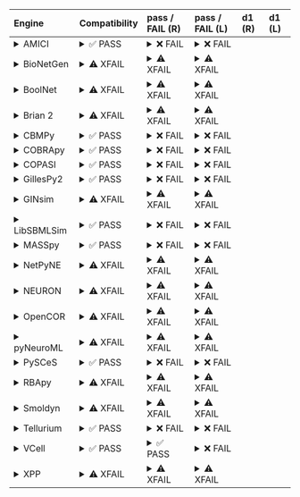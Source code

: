 | Engine                                                                                                                                     | Compatibility                                                                                                                                                                                                                                                                                                    | pass / FAIL (R)                                                                                                                                                                                                                                                                                                                                                                                                                                                                                                                                                                                                                                                                                                                                                                                                                 | pass / FAIL (L)                                                                                                                                                                                                                                                                                                                                                                                                                                                                                                                 | d1 (R)   | d1 (L)   |
|:-------------------------------------------------------------------------------------------------------------------------------------------|:-----------------------------------------------------------------------------------------------------------------------------------------------------------------------------------------------------------------------------------------------------------------------------------------------------------------|:--------------------------------------------------------------------------------------------------------------------------------------------------------------------------------------------------------------------------------------------------------------------------------------------------------------------------------------------------------------------------------------------------------------------------------------------------------------------------------------------------------------------------------------------------------------------------------------------------------------------------------------------------------------------------------------------------------------------------------------------------------------------------------------------------------------------------------|:--------------------------------------------------------------------------------------------------------------------------------------------------------------------------------------------------------------------------------------------------------------------------------------------------------------------------------------------------------------------------------------------------------------------------------------------------------------------------------------------------------------------------------|:---------|:---------|
| <details><summary>AMICI</summary>https://docs.biosimulators.org/Biosimulators_AMICI/<br></details>                                         | <details><summary>&#9989; PASS</summary>The filenames '01186-sbml-l3v2.xml' and '01186-sbml-l3v2-sedml.xml' suggest the input files are ['SBML', 'SED-ML'] which is compatible with amici.<br><br>['SBML', 'SED-ML'] are compatible with amici.</details>                                                        | <details><summary>&#10060; FAIL</summary><a href="https://api.biosimulations.org/runs/673c7a98b678b3883bb8af85">view</a><br><a href="https://api.biosimulations.org/results/673c7a98b678b3883bb8af85/download">download</a><br><a href="https://api.biosimulations.org/logs/673c7a98b678b3883bb8af85?includeOutput=true">logs</a><br><br>ERROR MESSAGE:<br>The COMBINE/OMEX did not execute successfully:<br><br>  The SED document did not execute successfully:<br>  <br>    SteadyStateSimulation `simulation_1` is not supported.<br>      - Simulation simulation_1 of type `SteadyStateSimulation` is not supported. Simulation must be an instance of one of the following:<br>          - UniformTimeCourseSimulation<br><br>ERROR TYPE:<br>CombineArchiveExecutionError</details>                                      | <details><summary>&#10060; FAIL</summary>ERROR MESSAGE:<br>The COMBINE/OMEX did not execute successfully:<br><br>  The SED document did not execute successfully:<br>  <br>    SteadyStateSimulation `simulation_1` is not supported.<br>      - Simulation simulation_1 of type `SteadyStateSimulation` is not supported. Simulation must be an instance of one of the following:<br>          - UniformTimeCourseSimulation<br><br>ERROR TYPE:<br>CombineArchiveExecutionError</details>                                      |          |          |
| <details><summary>BioNetGen</summary>https://docs.biosimulators.org/Biosimulators_BioNetGen/<br></details>                                 | <details><summary>&#9888; XFAIL</summary>EXPECTED FAIL<br><br>The filenames '01186-sbml-l3v2.xml' and '01186-sbml-l3v2-sedml.xml' suggest the input files are ['SBML', 'SED-ML'] which is not compatible with bionetgen.<br><br>['BNGL', 'SED-ML'] are compatible with bionetgen.</details>                      | <details><summary>&#9888; XFAIL</summary>EXPECTED FAIL<br><br><a href="https://api.biosimulations.org/runs/673c7a9c5a60072d20f751c7">view</a><br><a href="https://api.biosimulations.org/results/673c7a9c5a60072d20f751c7/download">download</a><br><a href="https://api.biosimulations.org/logs/673c7a9c5a60072d20f751c7?includeOutput=true">logs</a><br><br>ERROR MESSAGE:<br>The COMBINE/OMEX did not execute successfully:<br><br>  The SED document did not execute successfully:<br>  <br>    Language for model `model_1` is not supported.<br>      - Model language `urn:sedml:language:sbml` is not supported. Models must be in BNGL format (e.g., `sed:model/@language` must match `^urn:sedml:language:bngl(\.$)` such as `urn:sedml:language:bngl`).<br><br>ERROR TYPE:<br>CombineArchiveExecutionError</details> | <details><summary>&#9888; XFAIL</summary>EXPECTED FAIL<br><br>ERROR MESSAGE:<br>The COMBINE/OMEX did not execute successfully:<br><br>  The SED document did not execute successfully:<br>  <br>    Language for model `model_1` is not supported.<br>      - Model language `urn:sedml:language:sbml` is not supported. Models must be in BNGL format (e.g., `sed:model/@language` must match `^urn:sedml:language:bngl(\.$)` such as `urn:sedml:language:bngl`).<br><br>ERROR TYPE:<br>CombineArchiveExecutionError</details> |          |          |
| <details><summary>BoolNet</summary>https://docs.biosimulators.org/Biosimulators_BoolNet/<br></details>                                     | <details><summary>&#9888; XFAIL</summary>EXPECTED FAIL<br><br>The filenames '01186-sbml-l3v2.xml' and '01186-sbml-l3v2-sedml.xml' suggest the input files are ['SBML', 'SED-ML'] which is not compatible with boolnet.<br><br>['SBML-qual', 'SED-ML'] are compatible with boolnet.</details>                     | <details><summary>&#9888; XFAIL</summary>EXPECTED FAIL<br><br><a href="https://api.biosimulations.org/runs/673c7a9db678b3883bb8afaf">view</a><br><a href="https://api.biosimulations.org/results/673c7a9db678b3883bb8afaf/download">download</a><br><a href="https://api.biosimulations.org/logs/673c7a9db678b3883bb8afaf?includeOutput=true">logs</a><br><br>ERROR MESSAGE:<br>The COMBINE/OMEX did not execute successfully:<br><br>  The SED document did not execute successfully:<br>  <br>    SteadyStateSimulation `simulation_1` is not supported.<br>      - Simulation simulation_1 of type `SteadyStateSimulation` is not supported. Simulation must be an instance of one of the following:<br>          - UniformTimeCourseSimulation<br><br>ERROR TYPE:<br>CombineArchiveExecutionError</details>                 | <details><summary>&#9888; XFAIL</summary>EXPECTED FAIL<br><br>ERROR MESSAGE:<br>The COMBINE/OMEX did not execute successfully:<br><br>  The SED document did not execute successfully:<br>  <br>    SteadyStateSimulation `simulation_1` is not supported.<br>      - Simulation simulation_1 of type `SteadyStateSimulation` is not supported. Simulation must be an instance of one of the following:<br>          - UniformTimeCourseSimulation<br><br>ERROR TYPE:<br>CombineArchiveExecutionError</details>                 |          |          |
| <details><summary>Brian 2</summary>https://docs.biosimulators.org/Biosimulators_pyNeuroML/<br></details>                                   | <details><summary>&#9888; XFAIL</summary>EXPECTED FAIL<br><br>The filenames '01186-sbml-l3v2.xml' and '01186-sbml-l3v2-sedml.xml' suggest the input files are ['SBML', 'SED-ML'] which is not compatible with brian2.<br><br>['NeuroML', 'SED-ML', 'LEMS', 'SED-ML'] are compatible with brian2.</details>       | <details><summary>&#9888; XFAIL</summary>EXPECTED FAIL<br><br><a href="https://api.biosimulations.org/runs/673c7a9a5a60072d20f751c0">view</a><br><a href="https://api.biosimulations.org/results/673c7a9a5a60072d20f751c0/download">download</a><br><a href="https://api.biosimulations.org/logs/673c7a9a5a60072d20f751c0?includeOutput=true">logs</a><br><br>ERROR MESSAGE:<br>No module named 'libsbml'<br><br>ERROR TYPE:<br>ModuleNotFoundError</details>                                                                                                                                                                                                                                                                                                                                                                   | <details><summary>&#9888; XFAIL</summary>EXPECTED FAIL<br><br>ERROR MESSAGE:<br>No module named 'libsbml'<br><br>ERROR TYPE:<br>ModuleNotFoundError</details>                                                                                                                                                                                                                                                                                                                                                                   |          |          |
| <details><summary>CBMPy</summary>https://docs.biosimulators.org/Biosimulators_CBMPy/<br></details>                                         | <details><summary>&#9989; PASS</summary>The filenames '01186-sbml-l3v2.xml' and '01186-sbml-l3v2-sedml.xml' suggest the input files are ['SBML', 'SED-ML'] which is compatible with cbmpy.<br><br>['SBML', 'SED-ML'] are compatible with cbmpy.</details>                                                        | <details><summary>&#10060; FAIL</summary><a href="https://api.biosimulations.org/runs/673c7a9f0d09353e8f1256ec">view</a><br><a href="https://api.biosimulations.org/results/673c7a9f0d09353e8f1256ec/download">download</a><br><a href="https://api.biosimulations.org/logs/673c7a9f0d09353e8f1256ec?includeOutput=true">logs</a><br><br>ERROR MESSAGE:<br>The COMBINE/OMEX did not execute successfully:<br><br>  The SED document did not execute successfully:<br>  <br>    'MLStripper' object has no attribute 'unescape'<br><br>ERROR TYPE:<br>CombineArchiveExecutionError</details>                                                                                                                                                                                                                                     | <details><summary>&#10060; FAIL</summary>ERROR MESSAGE:<br>The COMBINE/OMEX did not execute successfully:<br><br>  The SED document did not execute successfully:<br>  <br>    'MLStripper' object has no attribute 'unescape'<br><br>ERROR TYPE:<br>CombineArchiveExecutionError</details>                                                                                                                                                                                                                                     |          |          |
| <details><summary>COBRApy</summary>https://docs.biosimulators.org/Biosimulators_COBRApy/<br>Only allows steady state simulations</details> | <details><summary>&#9989; PASS</summary>The filenames '01186-sbml-l3v2.xml' and '01186-sbml-l3v2-sedml.xml' suggest the input files are ['SBML', 'SED-ML'] which is compatible with cobrapy.<br><br>['SBML', 'SED-ML'] are compatible with cobrapy.</details>                                                    | <details><summary>&#10060; FAIL</summary><a href="https://api.biosimulations.org/runs/673c7aa10d09353e8f125700">view</a><br><a href="https://api.biosimulations.org/results/673c7aa10d09353e8f125700/download">download</a><br><a href="https://api.biosimulations.org/logs/673c7aa10d09353e8f125700?includeOutput=true">logs</a><br><br>ERROR MESSAGE:<br>The COMBINE/OMEX did not execute successfully:<br><br>  The SED document did not execute successfully:<br>  <br>    Something went wrong reading the SBML model. Most likely the SBML model is not valid. Please check that your model is valid using the `cobra.io.sbml.validate_sbml_model` function or via the online validator at http://sbml.org/validator .<br>    	`(model, errors) = validate_sbml_model(filename)`<br>    If the model is valid and cannot be read please open an issue at https://github.com/opencobra/cobrapy/issues .<br><br>ERROR TYPE:<br>CombineArchiveExecutionError</details>                                                                                                                                                                                                                                                                                                                                                                                                                                                                                                                                                                                                                                                                                                                                                                                                                                 | <details><summary>&#10060; FAIL</summary>ERROR MESSAGE:<br>The COMBINE/OMEX did not execute successfully:<br><br>  The SED document did not execute successfully:<br>  <br>    Something went wrong reading the SBML model. Most likely the SBML model is not valid. Please check that your model is valid using the `cobra.io.sbml.validate_sbml_model` function or via the online validator at http://sbml.org/validator .<br>    	`(model, errors) = validate_sbml_model(filename)`<br>    If the model is valid and cannot be read please open an issue at https://github.com/opencobra/cobrapy/issues .<br><br>ERROR TYPE:<br>CombineArchiveExecutionError</details>                                                                                                                                                                                                                                                                                                                                                                                                                                                                                                                                 |          |          |
| <details><summary>COPASI</summary>https://docs.biosimulators.org/Biosimulators_COPASI/<br></details>                                       | <details><summary>&#9989; PASS</summary>The filenames '01186-sbml-l3v2.xml' and '01186-sbml-l3v2-sedml.xml' suggest the input files are ['SBML', 'SED-ML'] which is compatible with copasi.<br><br>['SBML', 'SED-ML'] are compatible with copasi.</details>                                                      | <details><summary>&#10060; FAIL</summary><a href="https://api.biosimulations.org/runs/673c7aa30d09353e8f125708">view</a><br><a href="https://api.biosimulations.org/results/673c7aa30d09353e8f125708/download">download</a><br><a href="https://api.biosimulations.org/logs/673c7aa30d09353e8f125708?includeOutput=true">logs</a><br><br>ERROR MESSAGE:<br>The COMBINE/OMEX did not execute successfully:<br><br>  The SED document did not execute successfully:<br>  <br>    class 'ValueError':No suitable equivalent for 'KISAO_0000437' could be found with the provided substitution policy<br><br>ERROR TYPE:<br>CombineArchiveExecutionError</details>                                                                                                                                                                  | <details><summary>&#10060; FAIL</summary>ERROR MESSAGE:<br>The COMBINE/OMEX did not execute successfully:<br><br>  The SED document did not execute successfully:<br>  <br>    class 'ValueError':No suitable equivalent for 'KISAO_0000437' could be found with the provided substitution policy<br><br>ERROR TYPE:<br>CombineArchiveExecutionError</details>                                                                                                                                                                  |          |          |
| <details><summary>GillesPy2</summary>https://docs.biosimulators.org/Biosimulators_GillesPy2/<br></details>                                 | <details><summary>&#9989; PASS</summary>The filenames '01186-sbml-l3v2.xml' and '01186-sbml-l3v2-sedml.xml' suggest the input files are ['SBML', 'SED-ML'] which is compatible with gillespy2.<br><br>['SBML', 'SED-ML'] are compatible with gillespy2.</details>                                                | <details><summary>&#10060; FAIL</summary><a href="https://api.biosimulations.org/runs/673c7aa50d09353e8f12570d">view</a><br><a href="https://api.biosimulations.org/results/673c7aa50d09353e8f12570d/download">download</a><br><a href="https://api.biosimulations.org/logs/673c7aa50d09353e8f12570d?includeOutput=true">logs</a><br><br>ERROR MESSAGE:<br>The COMBINE/OMEX did not execute successfully:<br><br>  The SED document did not execute successfully:<br>  <br>    SteadyStateSimulation `simulation_1` is not supported.<br>      - Simulation simulation_1 of type `SteadyStateSimulation` is not supported. Simulation must be an instance of one of the following:<br>          - UniformTimeCourseSimulation<br><br>ERROR TYPE:<br>CombineArchiveExecutionError</details>                                      | <details><summary>&#10060; FAIL</summary>ERROR MESSAGE:<br>The COMBINE/OMEX did not execute successfully:<br><br>  The SED document did not execute successfully:<br>  <br>    SteadyStateSimulation `simulation_1` is not supported.<br>      - Simulation simulation_1 of type `SteadyStateSimulation` is not supported. Simulation must be an instance of one of the following:<br>          - UniformTimeCourseSimulation<br><br>ERROR TYPE:<br>CombineArchiveExecutionError</details>                                      |          |          |
| <details><summary>GINsim</summary>https://docs.biosimulators.org/Biosimulators_GINsim/<br></details>                                       | <details><summary>&#9888; XFAIL</summary>EXPECTED FAIL<br><br>The filenames '01186-sbml-l3v2.xml' and '01186-sbml-l3v2-sedml.xml' suggest the input files are ['SBML', 'SED-ML'] which is not compatible with ginsim.<br><br>['SBML-qual', 'SED-ML'] are compatible with ginsim.</details>                       | <details><summary>&#9888; XFAIL</summary>EXPECTED FAIL<br><br><a href="https://api.biosimulations.org/runs/673c7aa7b678b3883bb8afc2">view</a><br><a href="https://api.biosimulations.org/results/673c7aa7b678b3883bb8afc2/download">download</a><br><a href="https://api.biosimulations.org/logs/673c7aa7b678b3883bb8afc2?includeOutput=true">logs</a><br><br>ERROR MESSAGE:<br>The COMBINE/OMEX did not execute successfully:<br><br>  The SED document did not execute successfully:<br>  <br>    Namespaces must include 1 SBML qual namespace.<br><br>ERROR TYPE:<br>CombineArchiveExecutionError</details>                                                                                                                                                                                                                 | <details><summary>&#9888; XFAIL</summary>EXPECTED FAIL<br><br>ERROR MESSAGE:<br>The COMBINE/OMEX did not execute successfully:<br><br>  The SED document did not execute successfully:<br>  <br>    Namespaces must include 1 SBML qual namespace.<br><br>ERROR TYPE:<br>CombineArchiveExecutionError</details>                                                                                                                                                                                                                 |          |          |
| <details><summary>LibSBMLSim</summary>https://docs.biosimulators.org/Biosimulators_LibSBMLSim/<br></details>                               | <details><summary>&#9989; PASS</summary>The filenames '01186-sbml-l3v2.xml' and '01186-sbml-l3v2-sedml.xml' suggest the input files are ['SBML', 'SED-ML'] which is compatible with libsbmlsim.<br><br>['SBML', 'SED-ML'] are compatible with libsbmlsim.</details>                                              | <details><summary>&#10060; FAIL</summary><a href="https://api.biosimulations.org/runs/673c7aa95a60072d20f751e9">view</a><br><a href="https://api.biosimulations.org/results/673c7aa95a60072d20f751e9/download">download</a><br><a href="https://api.biosimulations.org/logs/673c7aa95a60072d20f751e9?includeOutput=true">logs</a><br><br>ERROR MESSAGE:<br>The COMBINE/OMEX did not execute successfully:<br><br>  The SED document did not execute successfully:<br>  <br>    SteadyStateSimulation `simulation_1` is not supported.<br>      - Simulation simulation_1 of type `SteadyStateSimulation` is not supported. Simulation must be an instance of one of the following:<br>          - UniformTimeCourseSimulation<br><br>ERROR TYPE:<br>CombineArchiveExecutionError</details>                                      | <details><summary>&#10060; FAIL</summary>ERROR MESSAGE:<br>The COMBINE/OMEX did not execute successfully:<br><br>  The SED document did not execute successfully:<br>  <br>    SteadyStateSimulation `simulation_1` is not supported.<br>      - Simulation simulation_1 of type `SteadyStateSimulation` is not supported. Simulation must be an instance of one of the following:<br>          - UniformTimeCourseSimulation<br><br>ERROR TYPE:<br>CombineArchiveExecutionError</details>                                      |          |          |
| <details><summary>MASSpy</summary>https://docs.biosimulators.org/Biosimulators_MASSpy/<br></details>                                       | <details><summary>&#9989; PASS</summary>The filenames '01186-sbml-l3v2.xml' and '01186-sbml-l3v2-sedml.xml' suggest the input files are ['SBML', 'SED-ML'] which is compatible with masspy.<br><br>['SBML', 'SED-ML'] are compatible with masspy.</details>                                                      | <details><summary>&#10060; FAIL</summary><a href="https://api.biosimulations.org/runs/673c7aaa0d09353e8f125717">view</a><br><a href="https://api.biosimulations.org/results/673c7aaa0d09353e8f125717/download">download</a><br><a href="https://api.biosimulations.org/logs/673c7aaa0d09353e8f125717?includeOutput=true">logs</a><br><br>ERROR MESSAGE:<br>The COMBINE/OMEX did not execute successfully:<br><br>  The SED document did not execute successfully:<br>  <br>    SteadyStateSimulation `simulation_1` is not supported.<br>      - Simulation simulation_1 of type `SteadyStateSimulation` is not supported. Simulation must be an instance of one of the following:<br>          - UniformTimeCourseSimulation<br><br>ERROR TYPE:<br>CombineArchiveExecutionError</details>                                      | <details><summary>&#10060; FAIL</summary>ERROR MESSAGE:<br>The COMBINE/OMEX did not execute successfully:<br><br>  The SED document did not execute successfully:<br>  <br>    SteadyStateSimulation `simulation_1` is not supported.<br>      - Simulation simulation_1 of type `SteadyStateSimulation` is not supported. Simulation must be an instance of one of the following:<br>          - UniformTimeCourseSimulation<br><br>ERROR TYPE:<br>CombineArchiveExecutionError</details>                                      |          |          |
| <details><summary>NetPyNE</summary>https://docs.biosimulators.org/Biosimulators_pyNeuroML/<br></details>                                   | <details><summary>&#9888; XFAIL</summary>EXPECTED FAIL<br><br>The filenames '01186-sbml-l3v2.xml' and '01186-sbml-l3v2-sedml.xml' suggest the input files are ['SBML', 'SED-ML'] which is not compatible with netpyne.<br><br>['NeuroML', 'SED-ML', 'LEMS', 'SED-ML'] are compatible with netpyne.</details>     | <details><summary>&#9888; XFAIL</summary>EXPECTED FAIL<br><br><a href="https://api.biosimulations.org/runs/673c7aac5a60072d20f7520a">view</a><br><a href="https://api.biosimulations.org/results/673c7aac5a60072d20f7520a/download">download</a><br><a href="https://api.biosimulations.org/logs/673c7aac5a60072d20f7520a?includeOutput=true">logs</a><br><br>ERROR MESSAGE:<br>No module named 'libsbml'<br><br>ERROR TYPE:<br>ModuleNotFoundError</details>                                                                                                                                                                                                                                                                                                                                                                   | <details><summary>&#9888; XFAIL</summary>EXPECTED FAIL<br><br>ERROR MESSAGE:<br>No module named 'libsbml'<br><br>ERROR TYPE:<br>ModuleNotFoundError</details>                                                                                                                                                                                                                                                                                                                                                                   |          |          |
| <details><summary>NEURON</summary>https://docs.biosimulators.org/Biosimulators_pyNeuroML/<br></details>                                    | <details><summary>&#9888; XFAIL</summary>EXPECTED FAIL<br><br>The filenames '01186-sbml-l3v2.xml' and '01186-sbml-l3v2-sedml.xml' suggest the input files are ['SBML', 'SED-ML'] which is not compatible with neuron.<br><br>['NeuroML', 'SED-ML', 'LEMS', 'SED-ML'] are compatible with neuron.</details>       | <details><summary>&#9888; XFAIL</summary>EXPECTED FAIL<br><br><a href="https://api.biosimulations.org/runs/673c7aad5a60072d20f75218">view</a><br><a href="https://api.biosimulations.org/results/673c7aad5a60072d20f75218/download">download</a><br><a href="https://api.biosimulations.org/logs/673c7aad5a60072d20f75218?includeOutput=true">logs</a><br><br>ERROR MESSAGE:<br>No module named 'libsbml'<br><br>ERROR TYPE:<br>ModuleNotFoundError</details>                                                                                                                                                                                                                                                                                                                                                                   | <details><summary>&#9888; XFAIL</summary>EXPECTED FAIL<br><br>ERROR MESSAGE:<br>No module named 'libsbml'<br><br>ERROR TYPE:<br>ModuleNotFoundError</details>                                                                                                                                                                                                                                                                                                                                                                   |          |          |
| <details><summary>OpenCOR</summary>https://docs.biosimulators.org/Biosimulators_OpenCOR/<br></details>                                     | <details><summary>&#9888; XFAIL</summary>EXPECTED FAIL<br><br>The filenames '01186-sbml-l3v2.xml' and '01186-sbml-l3v2-sedml.xml' suggest the input files are ['SBML', 'SED-ML'] which is not compatible with opencor.<br><br>['CellML', 'SED-ML'] are compatible with opencor.</details>                        | <details><summary>&#9888; XFAIL</summary>EXPECTED FAIL<br><br><a href="https://api.biosimulations.org/runs/673c7aaf5a60072d20f75220">view</a><br><a href="https://api.biosimulations.org/results/673c7aaf5a60072d20f75220/download">download</a><br><a href="https://api.biosimulations.org/logs/673c7aaf5a60072d20f75220?includeOutput=true">logs</a><br><br>ERROR MESSAGE:<br>No module named 'libsbml'<br><br>ERROR TYPE:<br>ModuleNotFoundError</details>                                                                                                                                                                                                                                                                                                                                                                   | <details><summary>&#9888; XFAIL</summary>EXPECTED FAIL<br><br>ERROR MESSAGE:<br>No module named 'libsbml'<br><br>ERROR TYPE:<br>ModuleNotFoundError</details>                                                                                                                                                                                                                                                                                                                                                                   |          |          |
| <details><summary>pyNeuroML</summary>https://docs.biosimulators.org/Biosimulators_pyNeuroML/<br></details>                                 | <details><summary>&#9888; XFAIL</summary>EXPECTED FAIL<br><br>The filenames '01186-sbml-l3v2.xml' and '01186-sbml-l3v2-sedml.xml' suggest the input files are ['SBML', 'SED-ML'] which is not compatible with pyneuroml.<br><br>['NeuroML', 'SED-ML', 'LEMS', 'SED-ML'] are compatible with pyneuroml.</details> | <details><summary>&#9888; XFAIL</summary>EXPECTED FAIL<br><br><a href="https://api.biosimulations.org/runs/673c7ab05a60072d20f7522d">view</a><br><a href="https://api.biosimulations.org/results/673c7ab05a60072d20f7522d/download">download</a><br><a href="https://api.biosimulations.org/logs/673c7ab05a60072d20f7522d?includeOutput=true">logs</a><br><br>ERROR MESSAGE:<br>No module named 'libsbml'<br><br>ERROR TYPE:<br>ModuleNotFoundError</details>                                                                                                                                                                                                                                                                                                                                                                   | <details><summary>&#9888; XFAIL</summary>EXPECTED FAIL<br><br>ERROR MESSAGE:<br>No module named 'libsbml'<br><br>ERROR TYPE:<br>ModuleNotFoundError</details>                                                                                                                                                                                                                                                                                                                                                                   |          |          |
| <details><summary>PySCeS</summary>https://docs.biosimulators.org/Biosimulators_PySCeS/<br></details>                                       | <details><summary>&#9989; PASS</summary>The filenames '01186-sbml-l3v2.xml' and '01186-sbml-l3v2-sedml.xml' suggest the input files are ['SBML', 'SED-ML'] which is compatible with pysces.<br><br>['SBML', 'SED-ML'] are compatible with pysces.</details>                                                      | <details><summary>&#10060; FAIL</summary><a href="https://api.biosimulations.org/runs/673c7ab2b678b3883bb8b006">view</a><br><a href="https://api.biosimulations.org/results/673c7ab2b678b3883bb8b006/download">download</a><br><a href="https://api.biosimulations.org/logs/673c7ab2b678b3883bb8b006?includeOutput=true">logs</a><br><br>ERROR MESSAGE:<br>The COMBINE/OMEX did not execute successfully:<br><br>  The SED document did not execute successfully:<br>  <br>    class 'ValueError':SteadyStateSimulation `simulation_1` is not supported.<br>      - Simulation simulation_1 of type `SteadyStateSimulation` is not supported. Simulation must be an instance of one of the following:<br>          - UniformTimeCourseSimulation<br><br>ERROR TYPE:<br>CombineArchiveExecutionError</details>                   | <details><summary>&#10060; FAIL</summary>ERROR MESSAGE:<br>The COMBINE/OMEX did not execute successfully:<br><br>  The SED document did not execute successfully:<br>  <br>    class 'ValueError':SteadyStateSimulation `simulation_1` is not supported.<br>      - Simulation simulation_1 of type `SteadyStateSimulation` is not supported. Simulation must be an instance of one of the following:<br>          - UniformTimeCourseSimulation<br><br>ERROR TYPE:<br>CombineArchiveExecutionError</details>                   |          |          |
| <details><summary>RBApy</summary>https://docs.biosimulators.org/Biosimulators_RBApy/<br></details>                                         | <details><summary>&#9888; XFAIL</summary>EXPECTED FAIL<br><br>The filenames '01186-sbml-l3v2.xml' and '01186-sbml-l3v2-sedml.xml' suggest the input files are ['SBML', 'SED-ML'] which is not compatible with rbapy.<br><br>['RBApy', 'SED-ML'] are compatible with rbapy.</details>                             | <details><summary>&#9888; XFAIL</summary>EXPECTED FAIL<br><br><a href="https://api.biosimulations.org/runs/673c7ab40d09353e8f125742">view</a><br><a href="https://api.biosimulations.org/results/673c7ab40d09353e8f125742/download">download</a><br><a href="https://api.biosimulations.org/logs/673c7ab40d09353e8f125742?includeOutput=true">logs</a><br><br>ERROR MESSAGE:<br>The COMBINE/OMEX did not execute successfully:<br><br>  The SED document did not execute successfully:<br>  <br>    Language for model `model_1` is not supported.<br>      - Model language `urn:sedml:language:sbml` is not supported. Models must be in RBA format (e.g., `sed:model/@language` must match `^urn:sedml:language:rba(\.$)` such as `urn:sedml:language:rba`).<br><br>ERROR TYPE:<br>CombineArchiveExecutionError</details>    | <details><summary>&#9888; XFAIL</summary>EXPECTED FAIL<br><br>ERROR MESSAGE:<br>The COMBINE/OMEX did not execute successfully:<br><br>  The SED document did not execute successfully:<br>  <br>    Language for model `model_1` is not supported.<br>      - Model language `urn:sedml:language:sbml` is not supported. Models must be in RBA format (e.g., `sed:model/@language` must match `^urn:sedml:language:rba(\.$)` such as `urn:sedml:language:rba`).<br><br>ERROR TYPE:<br>CombineArchiveExecutionError</details>    |          |          |
| <details><summary>Smoldyn</summary>https://smoldyn.readthedocs.io/en/latest/python/api.html#sed-ml-combine-biosimulators-api<br></details> | <details><summary>&#9888; XFAIL</summary>EXPECTED FAIL<br><br>The filenames '01186-sbml-l3v2.xml' and '01186-sbml-l3v2-sedml.xml' suggest the input files are ['SBML', 'SED-ML'] which is not compatible with smoldyn.<br><br>['Smoldyn', 'SED-ML'] are compatible with smoldyn.</details>                       | <details><summary>&#9888; XFAIL</summary>EXPECTED FAIL<br><br><a href="https://api.biosimulations.org/runs/673c7ab6b678b3883bb8b01d">view</a><br><a href="https://api.biosimulations.org/results/673c7ab6b678b3883bb8b01d/download">download</a><br><a href="https://api.biosimulations.org/logs/673c7ab6b678b3883bb8b01d?includeOutput=true">logs</a><br><br>ERROR MESSAGE:<br>No module named 'libsbml'<br><br>ERROR TYPE:<br>ModuleNotFoundError</details>                                                                                                                                                                                                                                                                                                                                                                   | <details><summary>&#9888; XFAIL</summary>EXPECTED FAIL<br><br>ERROR MESSAGE:<br>Error unknown. The log.yml containing error information was not found.<br><br></details>                                                                                                                                                                                                                                                                                                                                                        |          |          |
| <details><summary>Tellurium</summary>https://docs.biosimulators.org/Biosimulators_tellurium/<br></details>                                 | <details><summary>&#9989; PASS</summary>The filenames '01186-sbml-l3v2.xml' and '01186-sbml-l3v2-sedml.xml' suggest the input files are ['SBML', 'SED-ML'] which is compatible with tellurium.<br><br>['SBML', 'SED-ML'] are compatible with tellurium.</details>                                                | <details><summary>&#10060; FAIL</summary><a href="https://api.biosimulations.org/runs/673c7ab8b678b3883bb8b028">view</a><br><a href="https://api.biosimulations.org/results/673c7ab8b678b3883bb8b028/download">download</a><br><a href="https://api.biosimulations.org/logs/673c7ab8b678b3883bb8b028?includeOutput=true">logs</a><br><br>ERROR MESSAGE:<br>flux balance analysis<br><br>ERROR TYPE:<br>CombineArchiveExecutionError</details>                                                                                                                                                                                                                                                                                                                                                                                   | <details><summary>&#10060; FAIL</summary>ERROR MESSAGE:<br>flux balance analysis<br><br>ERROR TYPE:<br>CombineArchiveExecutionError</details>                                                                                                                                                                                                                                                                                                                                                                                   |          |          |
| <details><summary>VCell</summary>https://github.com/virtualcell/vcell<br></details>                                                        | <details><summary>&#9989; PASS</summary>The filenames '01186-sbml-l3v2.xml' and '01186-sbml-l3v2-sedml.xml' suggest the input files are ['SBML', 'SED-ML'] which is compatible with vcell.<br><br>['SBML', 'SED-ML', 'BNGL', 'SED-ML'] are compatible with vcell.</details>                                      | <details><summary>&#9989; PASS</summary><a href="https://api.biosimulations.org/runs/673c7abcb678b3883bb8b04b">view</a><br><a href="https://api.biosimulations.org/results/673c7abcb678b3883bb8b04b/download">download</a><br><a href="https://api.biosimulations.org/logs/673c7abcb678b3883bb8b04b?includeOutput=true">logs</a><br><br></details>                                                                                                                                                                                                                                                                                                                                                                                                                                                                              | <details><summary>&#10060; FAIL</summary>ERROR MESSAGE:<br>Runtime Exception<br><br></details>                                                                                                                                                                                                                                                                                                                                                                                                                                  |          |          |
| <details><summary>XPP</summary>https://docs.biosimulators.org/Biosimulators_XPP/<br></details>                                             | <details><summary>&#9888; XFAIL</summary>EXPECTED FAIL<br><br>The filenames '01186-sbml-l3v2.xml' and '01186-sbml-l3v2-sedml.xml' suggest the input files are ['SBML', 'SED-ML'] which is not compatible with xpp.<br><br>['XPP', 'SED-ML'] are compatible with xpp.</details>                                   | <details><summary>&#9888; XFAIL</summary>EXPECTED FAIL<br><br><a href="https://api.biosimulations.org/runs/673c7abe0d09353e8f125779">view</a><br><a href="https://api.biosimulations.org/results/673c7abe0d09353e8f125779/download">download</a><br><a href="https://api.biosimulations.org/logs/673c7abe0d09353e8f125779?includeOutput=true">logs</a><br><br>ERROR MESSAGE:<br>No module named 'libsbml'<br><br>ERROR TYPE:<br>ModuleNotFoundError</details>                                                                                                                                                                                                                                                                                                                                                                   | <details><summary>&#9888; XFAIL</summary>EXPECTED FAIL<br><br>ERROR MESSAGE:<br>No module named 'libsbml'<br><br>ERROR TYPE:<br>ModuleNotFoundError</details>                                                                                                                                                                                                                                                                                                                                                                   |          |          |